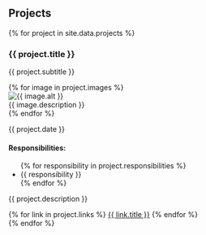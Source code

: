 ## Projects

{% for project in site.data.projects %}
<div class="project">
  <h3 class="project-title">{{ project.title }}</h3>
  <p class="project-subtitle">{{ project.subtitle }}</p>
  
  <div class="project-images">
    {% for image in project.images %}
    <div class="project-image">
      <img src="{{ site.baseurl }}/{{ image.src }}" alt="{{ image.alt }}">
      <div class="image-description">{{ image.description }}</div>
    </div>
    {% endfor %}
  </div>

  <p class="project-date">{{ project.date }}</p>
  
  <h4>Responsibilities:</h4>
  <ul class="project-responsibilities">
    {% for responsibility in project.responsibilities %}
    <li>{{ responsibility }}</li>
    {% endfor %}
  </ul>
  
  <p class="project-description">{{ project.description }}</p>
  
  <div class="project-links">
    {% for link in project.links %}
    <a href="{{ link.url }}" target="_blank">{{ link.title }}</a>
    {% endfor %}
  </div>
</div>
{% endfor %}